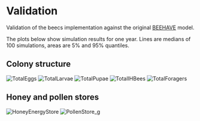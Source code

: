 # Validation

Validation of the beecs implementation against the original [BEEHAVE](https://beehave-model.net) model.

The plots below show simulation results for one year. Lines are medians of 100 simulations, areas are 5% and 95% quantiles.

## Colony structure

![TotalEggs](https://github.com/mlange-42/beecs/assets/44003176/1df9cc1c-5905-4266-bc55-3a141770b0c3)
![TotalLarvae](https://github.com/mlange-42/beecs/assets/44003176/75ee584a-07cd-40b6-9a2c-8a78344bd801)
![TotalPupae](https://github.com/mlange-42/beecs/assets/44003176/e1df9b15-43b3-4f41-8a81-4de1c54d18ee)
![TotalIHBees](https://github.com/mlange-42/beecs/assets/44003176/45da836d-169d-43f7-bb1a-6cd98d59d54f)
![TotalForagers](https://github.com/mlange-42/beecs/assets/44003176/254f9d73-813f-49f9-a90e-ac019339b4f9)

## Honey and pollen stores

![HoneyEnergyStore](https://github.com/mlange-42/beecs/assets/44003176/4327160f-07d9-489b-bb3f-0949e1cd6d5c)
![PollenStore_g](https://github.com/mlange-42/beecs/assets/44003176/b99a9373-d96d-439c-8c39-5fe48d335485)

